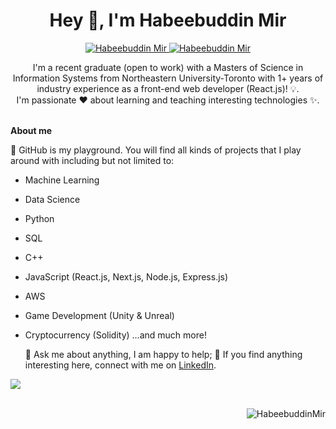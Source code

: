 <!---
HabeebuddinMir/HabeebuddinMir is a ✨ special ✨ repository because its `README.md` (this file) appears on your GitHub profile.
You can click the Preview link to take a look at your changes.
--->

<h1 align="center"> Hey 👋, I'm Habeebuddin Mir </h1>

<p align="center">

  <a href="https://www.linkedin.com/in/habeebuddin-mir/" target="_blank">
  <img border="0" alt="Habeebuddin Mir" src="https://img.icons8.com/doodle/40/000000/linkedin--v2.png"/>
  </a>
  
  <a href="mailto:habeebuddinmir@gmail.com" target="_blank">
  <img border="0" alt="Habeebuddin Mir" src="https://img.icons8.com/doodle/38/000000/gmail-new.png"/>
  </a>
  
</p>

<div align="center">
I'm a recent graduate (open to work) with a Masters of Science in Information Systems from Northeastern University-Toronto with 1+ years of industry experience as a front-end web developer (React.js)! 💡. <br />
I'm passionate ❤️ about learning and teaching interesting technologies ✨. <br />
</div>

<br>

**About me**

🔭 GitHub is my playground. You will find all kinds of projects that I play around with including but not limited to:
- Machine Learning
- Data Science
- Python
- SQL
- C++
- JavaScript (React.js, Next.js, Node.js, Express.js)
- AWS
- Game Development (Unity & Unreal)
- Cryptocurrency (Solidity)
  ...and much more!
  
  💬 Ask me about anything, I am happy to help;
  📝 If you find anything interesting here, connect with me on [LinkedIn](https://www.linkedin.com/in/habeebuddin-mir/).

<img src="https://user-images.githubusercontent.com/73097560/115834477-dbab4500-a447-11eb-908a-139a6edaec5c.gif"><br><br>

<!--
[![Habeebuddin Mir's github stats](https://github-readme-stats.vercel.app/api?username=HabeebuddinMir&show_icons=true&hide_border=true&count_private=true&theme=prussian)](https://github.com/HabeebuddinMir)&nbsp;
[![Top Langs](https://github-readme-stats.vercel.app/api/top-langs/?username=HabeebuddinMir&layout=compact&theme=prussian&hide=Jupyter%20Notebook)](https://github.com/HabeebuddinMir?tab=repositories)

--!>

<p align="right"> <img src="https://komarev.com/ghpvc/?username=HabeebuddinMir" alt="HabeebuddinMir" /> </p>
